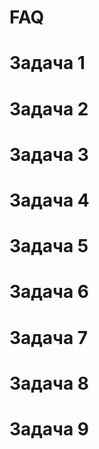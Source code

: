 
# FAQ
# Задача 1
# Задача 2
# Задача 3
# Задача 4
# Задача 5
# Задача 6
# Задача 7
# Задача 8
# Задача 9